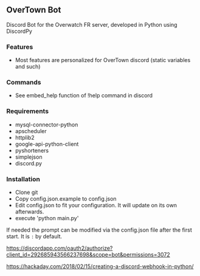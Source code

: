 ## OverTown Bot ##
Discord Bot for the Overwatch FR server, developed in Python using DiscordPy

### Features ###
* Most features are personalized for OverTown discord (static variables and such)

### Commands ###
* See embed_help function of !help command in discord

### Requirements ###
* mysql-connector-python
* apscheduler
* httplib2
* google-api-python-client
* pyshorteners
* simplejson
* discord.py


### Installation ###
* Clone git
* Copy config.json.example to config.json
* Edit config.json to fit your configuration. It will update on its own afterwards.
* execute 'python main.py'

If needed the prompt can be modified via the config.json file after the first start. 
It is `:` by default.

https://discordapp.com/oauth2/authorize?client_id=292685943566237698&scope=bot&permissions=3072

https://hackaday.com/2018/02/15/creating-a-discord-webhook-in-python/